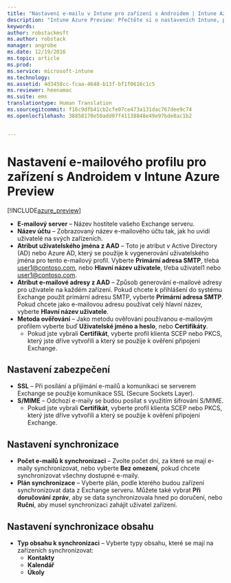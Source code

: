 ```yaml
---
title: "Nastavení e-mailu v Intune pro zařízení s Androidem | Intune Azure Preview | Dokumentace Microsoftu"
description: "Intune Azure Preview: Přečtěte si o nastaveních Intune, pomocí kterých můžete nakonfigurovat připojení e-mailu na zařízeních s Androidem."
keywords: 
author: robstackmsft
ms.author: robstack
manager: angrobe
ms.date: 12/19/2016
ms.topic: article
ms.prod: 
ms.service: microsoft-intune
ms.technology: 
ms.assetid: 4d3458cc-fcaa-4648-b13f-bf1f0616c1c5
ms.reviewer: heenamac
ms.suite: ems
translationtype: Human Translation
ms.sourcegitcommit: f16c9dfb41cb2cfe07ce473a131dac767dee9c74
ms.openlocfilehash: 38858170e50add07f41138848e49e97bde8ac1b2


---
```


# <a name="email-profile-settings-for-android-devices-in-intune-azure-preview"></a>Nastavení e-mailového profilu pro zařízení s Androidem v Intune Azure Preview

[!INCLUDE[azure_preview](../includes/azure_preview.md)]



- **E-mailový server** – Název hostitele vašeho Exchange serveru.
- **Název účtu** – Zobrazovaný název e-mailového účtu tak, jak ho uvidí uživatelé na svých zařízeních.
- **Atribut uživatelského jména z AAD** – Toto je atribut v Active Directory (AD) nebo Azure AD, který se použije k vygenerování uživatelského jména pro tento e-mailový profil. Vyberte **Primární adresa SMTP**, třeba user1@contoso.com, nebo **Hlavní název uživatele**, třeba uživatel1 nebo user1@contoso.com.
- **Atribut e-mailové adresy z AAD** – Způsob generování e-mailové adresy pro uživatele na každém zařízení. Pokud chcete k přihlášení do systému Exchange použít primární adresu SMTP, vyberte **Primární adresa SMTP**. Pokud chcete jako e-mailovou adresu používat celý hlavní název, vyberte **Hlavní název uživatele**.
- **Metoda ověřování** – Jako metodu ověřování používanou e-mailovým profilem vyberte buď **Uživatelské jméno a heslo**, nebo **Certifikáty**.
    - Pokud jste vybrali **Certifikát**, vyberte profil klienta SCEP nebo PKCS, který jste dříve vytvořili a který se použije k ověření připojení Exchange.

## <a name="security-settings"></a>Nastavení zabezpečení

- **SSL** – Při posílání a přijímání e-mailů a komunikaci se serverem Exchange se použije komunikace SSL (Secure Sockets Layer).
- **S/MIME** – Odchozí e-maily se budou posílat s využitím šifrování S/MIME.
    - Pokud jste vybrali **Certifikát**, vyberte profil klienta SCEP nebo PKCS, který jste dříve vytvořili a který se použije k ověření připojení Exchange.

## <a name="synchronization-settings"></a>Nastavení synchronizace

- **Počet e-mailů k synchronizaci** – Zvolte počet dní, za které se mají e-maily synchronizovat, nebo vyberte **Bez omezení**, pokud chcete synchronizovat všechny dostupné e-maily.
- **Plán synchronizace** – Vyberte plán, podle kterého budou zařízení synchronizovat data z Exchange serveru. Můžete také vybrat **Při doručování zpráv**, aby se data synchronizovala hned po doručení, nebo **Ruční**, aby musel synchronizaci zahájit uživatel zařízení.

## <a name="content-sync-settings"></a>Nastavení synchronizace obsahu

- **Typ obsahu k synchronizaci** – Vyberte typy obsahu, které se mají na zařízeních synchronizovat:
    - **Kontakty**
    - **Kalendář**
    - **Úkoly**



<!--HONumber=Feb17_HO1-->


